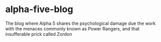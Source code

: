 # alpha-five-blog
The blog where Alpha 5 shares the psychological damage due the work with the menaces commonly known as Power Rangers, and that insufferable prick called Zordon
